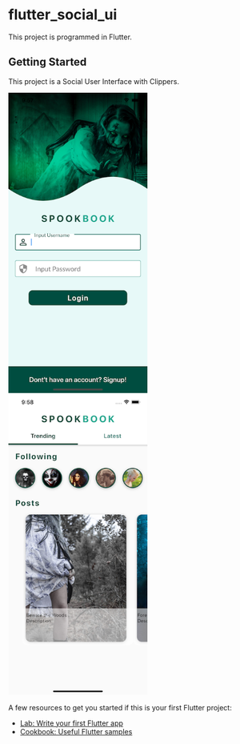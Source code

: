 # flutter_social_ui

This project is programmed in Flutter.

## Getting Started

This project is a Social User Interface with Clippers.

<img src="Screenshot1.png" height="600"> <img src="Screenshot2.png" height="600">

A few resources to get you started if this is your first Flutter project:

- [Lab: Write your first Flutter app](https://flutter.dev/docs/get-started/codelab)
- [Cookbook: Useful Flutter samples](https://flutter.dev/docs/cookbook)

